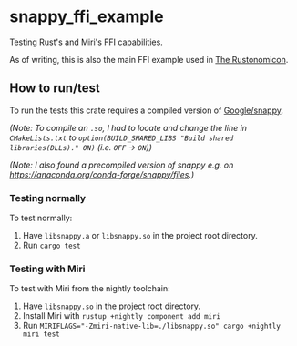 # snappy_ffi_example
Testing Rust's and Miri's FFI capabilities.

As of writing, this is also the main FFI example used in [The Rustonomicon](https://doc.rust-lang.org/nomicon/ffi.html).

## How to run/test

To run the tests this crate requires a compiled version of [Google/snappy](https://github.com/google/snappy).

*(Note: To compile an `.so`, I had to locate and change the line in `CMakeLists.txt` to `option(BUILD_SHARED_LIBS "Build shared libraries(DLLs)." ON)` (i.e. `OFF` -> `ON`))*

*(Note: I also found a precompiled version of snappy e.g. on <https://anaconda.org/conda-forge/snappy/files>.)*

### Testing normally

To test normally:
1. Have `libsnappy.a` or `libsnappy.so` in the project root directory.
2. Run `cargo test`

### Testing with Miri

To test with Miri from the nightly toolchain:
1. Have `libsnappy.so` in the project root directory.
2. Install Miri with `rustup +nightly component add miri`
3. Run `MIRIFLAGS="-Zmiri-native-lib=./libsnappy.so" cargo +nightly miri test`

